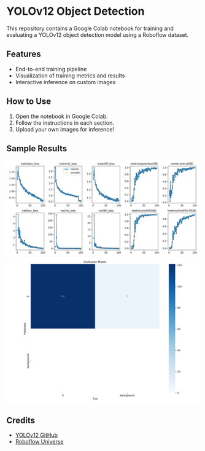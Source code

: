 # YOLOv12 Object Detection 

This repository contains a Google Colab notebook for training and evaluating a YOLOv12 object detection model using a Roboflow dataset.

## Features
- End-to-end training pipeline
- Visualization of training metrics and results
- Interactive inference on custom images

## How to Use
1. Open the notebook in Google Colab.
2. Follow the instructions in each section.
3. Upload your own images for inference!

## Sample Results
![Training Curves](results.png)
![Confusion Matrix](confusion_matrix.png)

## Credits
- [YOLOv12 GitHub](https://github.com/sunsmarterjie/yolov12)
- [Roboflow Universe](https://universe.roboflow.com/)
